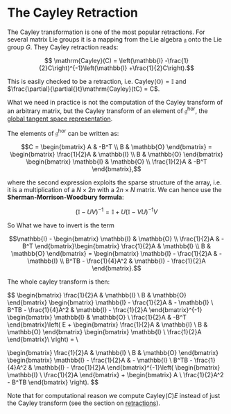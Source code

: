 # The Cayley Retraction 

The Cayley transformation is one of the most popular retractions. For several matrix Lie groups it is a mapping from the Lie algebra $\mathfrak{g}$ onto the Lie group $G$. 
They Cayley retraction reads: 

```math
    \mathrm{Cayley}(C) = \left(\mathbb{I} -\frac{1}{2}C\right)^{-1}\left(\mathbb{I} +\frac{1}{2}C\right).
```
This is easily checked to be a retraction, i.e. $\mathrm{Cayley}(\mathbb{O}) = \mathbb{I}$ and $\frac{\partial}{\partial{}t}\mathrm{Cayley}(tC) = C$.

What we need in practice is not the computation of the Cayley transform of an arbitrary matrix, but the Cayley transform of an element of $\mathfrak{g}^\mathrm{hor}$, the [global tangent space representation](../../arrays/stiefel_lie_alg_horizontal.md). 

The elements of $\mathfrak{g}^\mathrm{hor}$ can be written as: 

```math
C = \begin{bmatrix}
    A & -B^T \\ 
    B & \mathbb{O}
\end{bmatrix} = \begin{bmatrix}  \frac{1}{2}A & \mathbb{I} \\ B & \mathbb{O} \end{bmatrix} \begin{bmatrix}  \mathbb{I} & \mathbb{O} \\ \frac{1}{2}A & -B^T  \end{bmatrix},
```

where the second expression exploits the sparse structure of the array, i.e. it is a multiplication of a $N\times2n$ with a $2n\times{}N$ matrix. We can hence use the **Sherman-Morrison-Woodbury formula**:

```math
(\mathbb{I} - UV)^{-1} = \mathbb{I} + U(\mathbb{I} - VU)^{-1}V
```

So What we have to invert is the term 

```math
\mathbb{I} - \begin{bmatrix}  \mathbb{I} & \mathbb{O} \\ \frac{1}{2}A & -B^T  \end{bmatrix}\begin{bmatrix}  \frac{1}{2}A & \mathbb{I} \\ B & \mathbb{O} \end{bmatrix} = 
\begin{bmatrix}  \mathbb{I} - \frac{1}{2}A & - \mathbb{I} \\ B^TB - \frac{1}{4}A^2 & \mathbb{I} - \frac{1}{2}A  \end{bmatrix}.
```

The whole cayley transform is then: 

$$
\begin{bmatrix}  \frac{1}{2}A & \mathbb{I} \\ B & \mathbb{O} \end{bmatrix} \begin{bmatrix}  \mathbb{I} - \frac{1}{2}A & - \mathbb{I} \\ B^TB - \frac{1}{4}A^2 & \mathbb{I} - \frac{1}{2}A  \end{bmatrix}^{-1}  \begin{bmatrix}  \mathbb{I} & \mathbb{O} \\ \frac{1}{2}A & -B^T  \end{bmatrix}\left( E +  \begin{bmatrix}  \frac{1}{2}A & \mathbb{I} \\ B & \mathbb{O} \end{bmatrix} \begin{bmatrix}  \mathbb{I} \\ \frac{1}{2}A   \end{bmatrix}\ \right) = \\

\begin{bmatrix}  \frac{1}{2}A & \mathbb{I} \\ B & \mathbb{O} \end{bmatrix} \begin{bmatrix}  \mathbb{I} - \frac{1}{2}A & - \mathbb{I} \\ B^TB - \frac{1}{4}A^2 & \mathbb{I} - \frac{1}{2}A  \end{bmatrix}^{-1}\left(  \begin{bmatrix} \mathbb{I} \\ \frac{1}{2}A \end{bmatrix} + \begin{bmatrix} A \\ \frac{1}{2}A^2 - B^TB \end{bmatrix}  \right).
$$


Note that for computational reason we compute $\mathrm{Cayley}(C)E$ instead of just the Cayley transform (see the section on [retractions](retractions.md)).